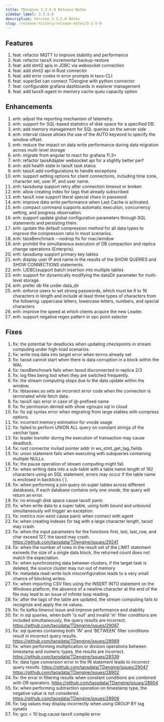 ```yaml
---
title: TDengine 3.3.5.0 Release Notes
sidebar_label: 3.3.5.0
description: Version 3.3.5.0 Notes
slug: /release-history/release-notes/3-3-5-0
---
```


## Features
  1. feat: refactor MQTT to improve stability and performance 
  2. feat: refactor taosX incremental backup-restore 
  3. feat: add stmt2 apis in JDBC via websocket connection 
  4. feat: add stmt2 api in Rust connector 
  5. feat: add error codes in error prompts in taos-CLI 
  6. feat: superSet can connect TDengine with python connector 
  7. feat: configurable grafana dashboards in explorer management 
  8. feat: add taosX-agent in-memory cache queu capacity option 

## Enhancements
  1. enh: adjust the reporting mechanism of telemetry. 
  2. enh: support for SQL-based statistics of disk space for a specified DB. 
  3. enh: add memory management for SQL queries on the server side 
  4. enh: interval clause allows the use of the AUTO keyword to specify the window offset. 
  5. enh: reduce the impact on data write performance during data migration across multi-level storage 
  6. enh: migrate from angular to react for grafana 11.3+ 
  7. enh: refactor taosAdapter websocket api for a slightly better perf 
  8. enh: add health state in taosX task status 
  9. enh: taosX add configurations to handle exceptions 
 10. enh: support setting options for client connections, including time zone, character set, user IP, and user name. 
 11. enh: taosdump support retry after connection timeout or broken 
 12. enh: allow creating index for tags that already subscribed 
 13. enh: taosX now support literal special chars in password 
 14. enh: improve data write performance when Last Cache is activated. 
 15. enh: compact command supports automatic execution, concurrency setting, and progress observation. 
 16. enh: support update global configuration parameters through SQL statements and persisting them. 
 17. enh: update the default compression method for all data types to improve the compression ratio in most scenarios. 
 18. enh: taosBenchmark --nodrop fix for mac/window 
 19. enh: prohibit the simultaneous execution of DB compaction and replica change operations (Enterpris). 
 20. enh: taosdump support primary key tables 
 21. enh: display user IP and name in the results of the SHOW QUERIES and SHOW CONNECTIONS statements. 
 22. enh: (JDBC)support batch insertion into multiple tables 
 23. enh: support for dynamically modifying the dataDir parameter for multi-level storage. 
 24. enh: prefer db file under data_dir 
 25. enh: enforce users to set strong passwords, which must be 8 to 16 characters in length and include at least three types of characters from the following: uppercase letters, lowercase letters, numbers, and special characters. 
 26. enh: improve the speed at which clients acquire the new Leader. 
 27. enh: support negative regex pattern in opc point selector 

## Fixes
  1. fix: the potential for deadlocks when updating checkpoints in stream computing under high-load scenarios. 
  2. fix: write tmq data into target error when terrno already set 
  3. fix: taosd cannot start when there is data corruption in a block within the WAL 
  4. fix: taosBenchmark fails when taosd disconnected in replica 2/3 
  5. fix: log files being lost when they are switched frequently. 
  6. fix: the stream computing stops due to the data update within the window. 
  7. fix: libtaosws.so sets an incorrect error code when the connection is terminated while fetch data. 
  8. fix: taosX opc error in case of @-prefixed name 
  9. fix: fix permission denied with show vgroups sql in cloud 
 10. fix: fix sql syntax error when migrating from large stables with compress options 
 11. fix: incorrect memory estimation for vnode usage 
 12. fix: failed to perform UNION ALL query on constant strings of the varchar type. 
 13. fix: leader transfer during the execution of transaction may cause deadlock. 
 14. fix: rust connector invliad pointer addr in ws_stmt_get_tag_fields 
 15. fix: union statement fails when executing with subqueries containing multiple NULLs. 
 16. fix: the pause operation of stream computing might fail. 
 17. fix: when writing data into a sub-table with a table name length of 192 characters using an SQL statement, errors may occur if the table name is enclosed in backticks (`). 
 18. fix: when performing a join query on super tables across different databases, if each database contains only one vnode, the query will return an error. 
 19. fix: no enough disk space cause taosX panic 
 20. fix: when write data to a super table, using both bound and unbound simultaneously will trigger an exception. 
 21. fix: metrics non-exist cause panic when connect with agent 
 22. fix: when creating indexes for tag with a large character length, taosd may crash. 
 23. fix: when the input parameters for the functions first, last, last_row, and char exceed 127, the taosd may crash. https://github.com/taosdata/TDengine/issues/29241
 24. fix: when the number of rows in the result set of the LIMIT statement exceeds the size of a single data block, the returned count does not match the expectation. 
 25. fix: when synchronizing data between clusters, if the target task is deleted, the source cluster may run out of memory 
 26. fix: metadata read-write lock misconfiguration leads to a very small chance of blocking writes. 
 27. fix: when importing CSV files using the INSERT INTO statement on the Windows platform, the absence of a newline character at the end of the file may lead to an issue of infinite loop reading. 
 28. fix: after the tags of the table are updated, the stream computing fails to recognize and apply the ne values. 
 29. fix: fix kafka timeout issue and improve performance and stability 
 30. fix: in sql queries, when both 'is null' and invalid 'in' filter conditions are included simultaneously, the query results are incorrect. https://github.com/taosdata/TDengine/issues/29067
 31. fix: sql queries containing both 'IN' and 'BETWEEN' filter conditions result in incorrect query results. https://github.com/taosdata/TDengine/issues/28989
 32. fix: when performing multiplication or division operations between timestamp and numeric types, the results are incorrect. https://github.com/taosdata/TDengine/issues/28339
 33. fix: data type conversion error in the IN statement leads to incorrect query results. https://github.com/taosdata/TDengine/issues/29047 https://github.com/taosdata/TDengine/issues/28902
 34. fix: the error in filtering results when constant conditions are combined with OR operators. https://github.com/taosdata/TDengine/issues/28904
 35. fix: when performing subtraction operation on timestamp type, the negative value is not considered. https://github.com/taosdata/TDengine/issues/28906
 36. fix: tag values may display incorrectly when using GROUP BY tag synatix 
 37. fix: gcc < 10 bug cause taosX compile error 

